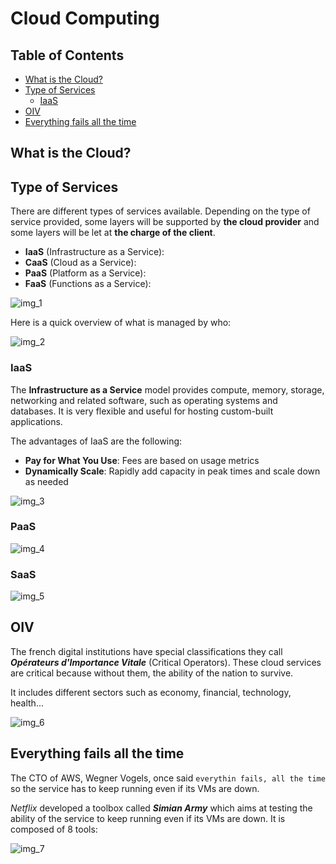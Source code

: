 # Cloud Computing

## Table of Contents

- [What is the Cloud?](#what-is-the-cloud)
- [Type of Services](#type-of-services)
    - [IaaS](#iaas)
- [OIV](#oiv)
- [Everything fails all the time](#everything-fails-all-the-time)

## What is the Cloud?

## Type of Services

There are different types of services available. Depending on the type of service provided, some layers will be supported by **the cloud provider** and some layers will be let at **the charge of the client**.

- **IaaS** (Infrastructure as a Service): 
- **CaaS** (Cloud as a Service):
- **PaaS** (Platform as a Service):
- **FaaS** (Functions as a Service):

![img_1](/devOps/cloud/resources/type-services.png)

Here is a quick overview of what is managed by who:

![img_2](/devOps/cloud/resources/cloud-computing.jpg)

### IaaS

The **Infrastructure as a Service** model provides compute, memory, storage, networking and related software, such as operating systems and databases. It is very flexible and useful for hosting custom-built applications.

The advantages of IaaS are the following:

- **Pay for What You Use**: Fees are based on usage metrics
- **Dynamically Scale**: Rapidly add capacity in peak times and scale down as needed

![img_3](/devOps/cloud/resources/iaas.png)

### PaaS

![img_4](/devOps/cloud/resources/paas.png)

### SaaS

![img_5](/devOps/cloud/resources/saas.png)

## OIV

The french digital institutions have special classifications they call ***Opérateurs d'Importance Vitale*** (Critical Operators). These cloud services are critical because without them, the ability of the nation to survive.

It includes different sectors such as economy, financial, technology, health...

![img_6](/devOps/cloud/resources/oiv-par-secteur.jpg)

## Everything fails all the time

The CTO of AWS, Wegner Vogels, once said `everythin fails, all the time` so the service has to keep running even if its VMs are down.

*Netflix* developed a toolbox called ***Simian Army*** which aims at testing the ability of the service to keep running even if its VMs are down.
It is composed of 8 tools:

![img_7](/devOps/cloud/resources/simian-army.png)